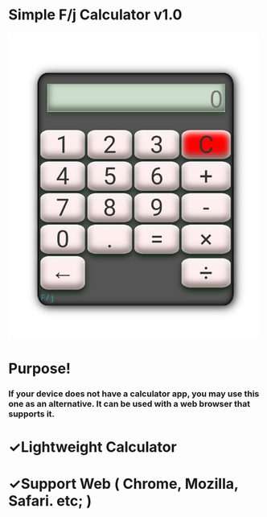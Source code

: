 # Simple F/j Calculator v1.0
<img src="src/calculator.jpg" width="500"/>

# Purpose!
<h3>If your device does not have a calculator app, you may use this one as an alternative. It can be used with a web browser that supports it.</h3>

# ✓Lightweight Calculator

# ✓Support Web ( Chrome, Mozilla, Safari. etc; )
